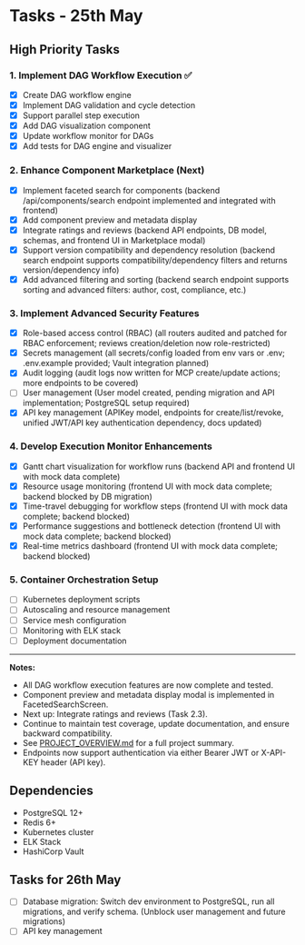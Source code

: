 # Tasks - 25th May

## High Priority Tasks

### 1. Implement DAG Workflow Execution ✅
- [x] Create DAG workflow engine
- [x] Implement DAG validation and cycle detection
- [x] Support parallel step execution
- [x] Add DAG visualization component
- [x] Update workflow monitor for DAGs
- [x] Add tests for DAG engine and visualizer

### 2. Enhance Component Marketplace (Next)
- [x] Implement faceted search for components (backend /api/components/search endpoint implemented and integrated with frontend)
- [x] Add component preview and metadata display
- [x] Integrate ratings and reviews (backend API endpoints, DB model, schemas, and frontend UI in Marketplace modal)
- [x] Support version compatibility and dependency resolution (backend search endpoint supports compatibility/dependency filters and returns version/dependency info)
- [x] Add advanced filtering and sorting (backend search endpoint supports sorting and advanced filters: author, cost, compliance, etc.)

### 3. Implement Advanced Security Features
- [x] Role-based access control (RBAC) (all routers audited and patched for RBAC enforcement; reviews creation/deletion now role-restricted)
- [x] Secrets management (all secrets/config loaded from env vars or .env; .env.example provided; Vault integration planned)
- [x] Audit logging (audit logs now written for MCP create/update actions; more endpoints to be covered)
- [ ] User management (User model created, pending migration and API implementation; PostgreSQL setup required)
- [x] API key management (APIKey model, endpoints for create/list/revoke, unified JWT/API key authentication dependency, docs updated)

### 4. Develop Execution Monitor Enhancements
- [x] Gantt chart visualization for workflow runs (backend API and frontend UI with mock data complete)
- [x] Resource usage monitoring (frontend UI with mock data complete; backend blocked by DB migration)
- [x] Time-travel debugging for workflow steps (frontend UI with mock data complete; backend blocked)
- [x] Performance suggestions and bottleneck detection (frontend UI with mock data complete; backend blocked)
- [x] Real-time metrics dashboard (frontend UI with mock data complete; backend blocked)

### 5. Container Orchestration Setup
- [ ] Kubernetes deployment scripts
- [ ] Autoscaling and resource management
- [ ] Service mesh configuration
- [ ] Monitoring with ELK stack
- [ ] Deployment documentation

---

**Notes:**
- All DAG workflow execution features are now complete and tested.
- Component preview and metadata display modal is implemented in FacetedSearchScreen.
- Next up: Integrate ratings and reviews (Task 2.3).
- Continue to maintain test coverage, update documentation, and ensure backward compatibility.
- See [PROJECT_OVERVIEW.md](./PROJECT_OVERVIEW.md) for a full project summary.
- Endpoints now support authentication via either Bearer JWT or X-API-KEY header (API key).

## Dependencies
- PostgreSQL 12+
- Redis 6+
- Kubernetes cluster
- ELK Stack
- HashiCorp Vault 

## Tasks for 26th May
- [ ] Database migration: Switch dev environment to PostgreSQL, run all migrations, and verify schema. (Unblock user management and future migrations)
- [ ] API key management 